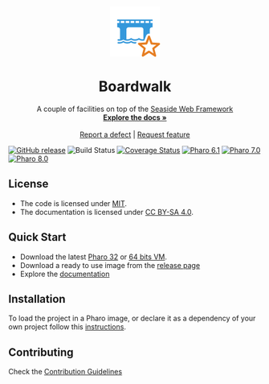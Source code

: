 <p align="center"><img src="assets/logos/100x100.png">
 <h1 align="center">Boardwalk</h1>
  <p align="center">
    A couple of facilities on top of the <a href="https://github.com/SeasideSt/Seaside">Seaside Web Framework</a>
    <br>
    <a href="docs/"><strong>Explore the docs »</strong></a>
    <br>
    <br>
    <a href="https://github.com/ba-st/Boardwalk/issues/new?labels=Type%3A+Defect">Report a defect</a>
    |
    <a href="https://github.com/ba-st/Boardwalk/issues/new?labels=Type%3A+Feature">Request feature</a>
  </p>
</p>

[![GitHub release](https://img.shields.io/github/release/ba-st/Boardwalk.svg)](https://github.com/ba-st/Boardwalk/releases/latest)
![Build Status](https://github.com/ba-st/Boardwalk/workflows/Build/badge.svg)
[![Coverage Status](https://codecov.io/github/ba-st/Boardwalk/coverage.svg?branch=release-candidate)](https://codecov.io/gh/ba-st/Boardwalk/branch/release-candidate)
[![Pharo 6.1](https://img.shields.io/badge/Pharo-6.1-informational)](https://pharo.org)
[![Pharo 7.0](https://img.shields.io/badge/Pharo-7.0-informational)](https://pharo.org)
[![Pharo 8.0](https://img.shields.io/badge/Pharo-8.0-informational)](https://pharo.org)

## License
- The code is licensed under [MIT](LICENSE).
- The documentation is licensed under [CC BY-SA 4.0](http://creativecommons.org/licenses/by-sa/4.0/).

## Quick Start

- Download the latest [Pharo 32](https://get.pharo.org/) or [64 bits VM](https://get.pharo.org/64/).
- Download a ready to use image from the [release page](https://github.com/ba-st/Boardwalk/releases/latest)
- Explore the [documentation](docs/)

## Installation

To load the project in a Pharo image, or declare it as a dependency of your own project follow this [instructions](docs/Installation.md).

## Contributing

Check the [Contribution Guidelines](CONTRIBUTING.md)
